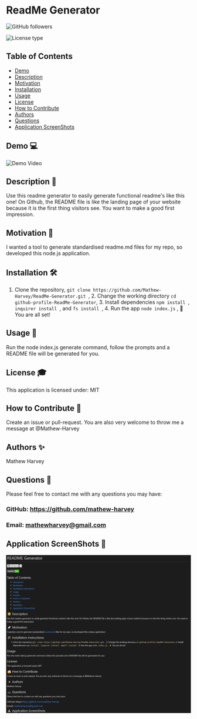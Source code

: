 # ReadMe Generator
![GitHub followers](https://img.shields.io/github/followers/mathew-harvey?style=social)

![License type](https://img.shields.io/badge/License-MIT-Blue)

## Table of Contents
- [Demo](#Demo-)
- [Description](#Description-)
- [Motivation](#Motivation-)
- [Installation](#Installation-)
- [Usage](#Usage-)
- [License](#License-)
- [How to Contribute](#How-to-Contribute-)
- [Authors](#Authors-)
- [Questions](#Questions-)
- [Application ScreenShots](#Application-ScreenShots-)
## Demo 💻 
![Demo Video](/assets/readmeGeneratorPreview.gif)
## Description 🧐
Use this readme generator to easily generate functional readme's like this one! On Github, the README file is like the landing page of your website because it is the first thing visitors see. You want to make a good first impression.
## Motivation 🚀 
I wanted a tool to generate standardised readme.md files for my repo, so developed this node.js application.
## Installation 🛠️ 
1. Clone the repository, ```git clone https://github.com/Mathew-Harvey/ReadMe-Generator.git ```, 2. Change the working directory ```cd github-profile-ReadMe-Generator```, 3. Install dependencies ```npm install ```, ```inquirer install ```, and ```fs install ```, 4. Run the app ```node index.js``` , 🌟 You are all set!
## Usage 🏃‍
Run the node index.js generate command, follow the prompts and a README file will be generated for you.
## License 🎓
This application is licensed under: MIT
## How to Contribute 🍰 
Create an issue or pull-request. You are also very welcome to throw me a message at @Mathew-Harvey
## Authors ✨
Mathew Harvey
## Questions 🤔 
Please feel free to contact me with any questions you may have: 


### GitHub: https://github.com/mathew-harvey

### Email: mathewharvey@gmail.com
## Application ScreenShots 📸 
![Screen Shot](/assets/screenshot1.jpg)
